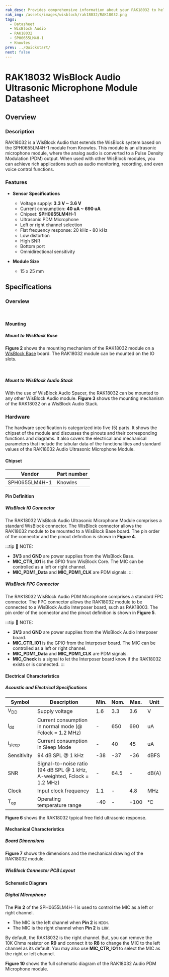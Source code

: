 ```yaml
---
rak_desc: Provides comprehensive information about your RAK18032 to help you use it. This information includes technical specifications, characteristics, and requirements, and it also discusses the device components.
rak_img: /assets/images/wisblock/rak18032/RAK18032.png
tags:
  - Datasheet
  - WisBlock Audio
  - RAK18032
  - SPH0655LM4H-1
  - Knowles
prev: ../Quickstart/
next: false
---
```


# RAK18032 WisBlock Audio Ultrasonic Microphone Module Datasheet

## Overview

### Description

RAK18032 is a WisBlock Audio that extends the WisBlock system based on the SPH0655LM4H-1 module from Knowles. This module is an ultrasonic microphone module, where the analog audio is converted to a Pulse Density Modulation (PDM) output. When used with other WisBlock modules, you can achieve rich applications such as audio monitoring, recording, and even voice control functions.

### Features

* **Sensor Specifications**
    * Voltage supply: **3.3&nbsp;V ~ 3.6&nbsp;V**
    * Current consumption: **40&nbsp;uA ~ 690&nbsp;uA**
    * Chipset: **SPH0655LM4H-1**
    * Ultrasonic PDM Microphone
    * Left or right channel selection
    * Flat frequency response: 20&nbsp;kHz - 80&nbsp;kHz
    * Low distortion
    * High SNR
    * Bottom port
    * Omnidirectional sensitivity

* **Module Size**
    * 15 x 25&nbsp;mm

## Specifications

### Overview

<br>


<rk-img
  src="/assets/images/wisblock/rak18032/datasheet/rak18032.png"
  width="40%"
  caption="RAK18032 WisBlock Audio Ultrasonic Microphone Module top and bottom view"
/>

#### Mounting

##### Mount to WisBlock Base

**Figure 2** shows the mounting mechanism of the RAK18032 module on a [WisBlock Base](https://docs.rakwireless.com/Product-Categories/WisBlock/#wisblock-base) board. The RAK18032 module can be mounted on the IO slots.

<br>

<rk-img
  src="/assets/images/wisblock/rak18032/datasheet/rak18032-mount.png"
  width="50%"
  caption="RAK18032 mounted to the WisBlock Base"
/>

##### Mount to WisBlock Audio Stack

With the use of WisBlock Audio Spacer, the RAK18032 can be mounted to any other WisBlock Audio module. **Figure 3** shows the mounting mechanism of the RAK18032 on a WisBlock Audio Stack.

<rk-img
  src="/assets/images/wisblock/rak18032/datasheet/rak18032-audiostack.png"
  width="50%"
  caption="RAK18032 mounted to the WisBlock Audio Stack"
/>

### Hardware

The hardware specification is categorized into five (5) parts. It shows the chipset of the module and discusses the pinouts and their corresponding functions and diagrams. It also covers the electrical and mechanical parameters that include the tabular data of the functionalities and standard values of the RAK18032 Audio Ultrasonic Microphone Module.


#### Chipset

| Vendor        | Part number |
| ------------- | ----------- |
| SPH0655LM4H-1 | Knowles     |

#### Pin Definition

##### WisBlock IO Connector

The RAK18032 WisBlock Audio Ultrasonic Microphone Module comprises a standard WisBlock connector. The WisBlock connector allows the RAK18032 module to be mounted to a WisBlock Base board. The pin order of the connector and the pinout definition is shown in **Figure 4**.

<rk-img
  src="/assets/images/wisblock/rak18032/datasheet/rak18032-pinouts.png"
  width="70%"
  caption="RAK18032 WisBlock Module pinout diagram"
/>

:::tip 📝 NOTE:
- **3V3** and **GND** are power supplies from the WisBlock Base.
- **MIC_CTR_IO1** is the GPIO from WisBlock Core. The MIC can be controlled as a left or right channel.
- **MIC_PDM1_Data** and **MIC_PDM1_CLK** are PDM signals.
:::

##### WisBlock FPC Connector

The RAK18032 WisBlock Audio PDM Microphone comprises a standard FPC connector. The FPC connector allows the RAK18032 module to be connected to a WisBlock Audio Interposer board, such as RAK18003. The pin order of the connector and the pinout definition is shown in **Figure 5**.

<rk-img
  src="/assets/images/wisblock/rak18032/datasheet/rak18032-fpc.png"
  width="40%"
  caption="RAK18032 FPC connector pinout diagram"
/>

:::tip 📝 NOTE:
- **3V3** and **GND** are power supplies from the WisBlock Audio Interposer board.
- **MIC_CTR_IO1** is the GPIO from the Interposer board. The MIC can be controlled as a left or right channel.
- **MIC_PDM1_Data** and **MIC_PDM1_CLK** are PDM signals.
- **MIC_Check** is a signal to let the Interposer board know if the RAK18032 exists or is connected.
:::


#### Electrical Characteristics

##### Acoustic and Electrical Specifications
| Symbol            | Description                                                                            | Min. | Nom. | Max. | Unit  |
| ----------------- | -------------------------------------------------------------------------------------- | ---- | ---- | ---- | ----- |
| V<sub>DD</sub>    | Supply voltage                                                                         | 1.6  | 3.3  | 3.6  | V     |
| I<sub>dd</sub>    | Current consumption in normal mode (@ Fclock = 1.2&nbsp;MHz)                           | -    | 650  | 690  | uA    |
| I<sub>sleep</sub> | Current consumption in Sleep Mode                                                      | -    | 40   | 45   | uA    |
| Sensitivity       | 94&nbsp;dB SPL @ 1&nbsp;kHz                                                            | -38  | -37  | -36  | dBFS  |
| SNR               | Signal-to-noise ratio (94&nbsp;dB SPL @ 1&nbsp;kHz, A-weighted, Fclock = 1.2&nbsp;MHz) | -    | 64.5 | -    | dB(A) |
| Clock             | Input clock frequency                                                                  | 1.1  | -    | 4.8  | MHz   |
| T<sub>op</sub>    | Operating temperature range                                                            | -40  | -    | +100 | °C    |

**Figure 6** shows the RAK18032 typical free field ultrasonic response.

<rk-img
  src="/assets/images/wisblock/rak18032/datasheet/rak18032-field.png"
  width="50%"
  caption="RAK18032 typical free field ultrasonic response"
/>

#### Mechanical Characteristics

##### Board Dimensions

**Figure 7** shows the dimensions and the mechanical drawing of the RAK18032 module.

<rk-img
  src="/assets/images/wisblock/rak18032/datasheet/rak18032-dim.png"
  width="60%"
  caption="RAK18032 WisBlock Sensor mechanical drawing"
/>

##### WisBlock Connector PCB Layout

<rk-img
  src="/assets/images/wisblock/rak18032/datasheet/wisblock-conn.png"
  width="100%"
  caption="WisBlock Connector PCB footprint and recommendations"
/>


#### Schematic Diagram

##### Digital Microphone

The **Pin 2** of the SPH0655LM4H-1 is used to control the MIC as a left or right channel.

- The MIC is the left channel when **Pin 2** is `HIGH`.
- The MIC is the right channel when **Pin 2** is `LOW`.

By default, the RAK18032 is the right channel. But, you can remove the 10K&nbsp;Ohms resistor on **R9** and connect it to **R8** to change the MIC to the left channel as its default. You may also use **MIC_CTR_IO1** to select the MIC as the right or left channel.

<rk-img
  src="/assets/images/wisblock/rak18032/datasheet/rak18032-mic.png"
  width="60%"
  caption="RAK18032 WisBlock Ultrasonic Microphone schematic diagram"
/>

**Figure 10** shows the full schematic diagram of the RAK18032 Audio PDM Microphone module.

<rk-img
  src="/assets/images/wisblock/rak18032/datasheet/rak18032-schem.png"
  width="100%"
  caption="RAK18032 schematic diagram"
/>

